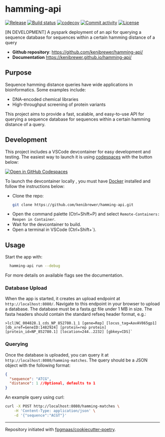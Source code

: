 # hamming-api

[![Release](https://img.shields.io/github/v/release/kenibrewer/hamming-api)](https://img.shields.io/github/v/release/kenibrewer/hamming-api)
[![Build status](https://img.shields.io/github/actions/workflow/status/kenibrewer/hamming-api/main.yml?branch=main)](https://github.com/kenibrewer/hamming-api/actions/workflows/main.yml?query=branch%3Amain)
[![codecov](https://codecov.io/gh/kenibrewer/hamming-api/branch/main/graph/badge.svg)](https://codecov.io/gh/kenibrewer/hamming-api)
[![Commit activity](https://img.shields.io/github/commit-activity/m/kenibrewer/hamming-api)](https://img.shields.io/github/commit-activity/m/kenibrewer/hamming-api)
[![License](https://img.shields.io/github/license/kenibrewer/hamming-api)](https://img.shields.io/github/license/kenibrewer/hamming-api)

[IN DEVELOPMENT] A pyspark deployment of an api for querying a sequence database for sequences within a certain hamming distance of a query

- **Github repository**: <https://github.com/kenibrewer/hamming-api/>
- **Documentation** <https://kenibrewer.github.io/hamming-api/>

## Purpose

Sequence hamming distance queries have wide applications in bioinformatics.
Some examples include:

- DNA-encoded chemical libraries
- High-throughput screening of protein variants

This project aims to provide a fast, scalable, and easy-to-use API for querying a sequence database for sequences within a certain hamming distance of a query.

## Development

This project includes a VSCode devcontainer for easy development and testing.
The easiest way to launch it is using [codespaces](https://github.com/features/codespaces) with the button below:

[![Open in GitHub Codespaces](https://github.com/codespaces/badge.svg)](https://codespaces.new/kenibrewer/hamming-api)

To launch the devcontainer locally , you must have [Docker](https://www.docker.com/) installed and follow the instructions below:

- Clone the repo:
  ```bash
  git clone https://github.com/kenibrewer/hamming-api.git
  ```
- Open the command palette (Ctrl+Shift+P) and select `Remote-Containers: Reopen in Container`.
- Wait for the devcontainer to build.
- Open a terminal in VSCode (Ctrl+Shift+`).

## Usage

Start the app with:

```bash
  hamming-api run --debug
```

For more details on available flags see the documentation.

### Database Upload

When the app is started, it creates an upload endpoint at `http://localhost:8080/`.
Navigate to this endpoint in your browser to upload a database.
The database must be a fasta.gz file under 1 MB in size.
The fasta headers should contain the standard refseq header format, e.g.:

```
>lcl|NC_004828.1_cds_NP_852780.1_1 [gene=Rep] [locus_tag=AavAV865gp1] [db_xref=GeneID:1482924] [protein=rep protein] [protein_id=NP_852780.1] [location=244..2232] [gbkey=CDS]`
```

### Querying

Once the database is uploaded, you can query it at `http://localhost:8080/hamming-matches`.
The query should be a JSON object with the following format:

```json
{
  "sequence": "ATCG",
  "distance": 1 //Optional, defaults to 1
}
```

An example query using curl:

```bash
curl -X POST http://localhost:8080/hamming-matches \
    -H 'Content-Type: application/json' \
    -d '{"sequence":"ACGT"}'
```

---

Repository initiated with [fpgmaas/cookiecutter-poetry](https://github.com/fpgmaas/cookiecutter-poetry).
